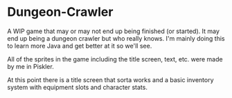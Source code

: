 # Dungeon-Crawler
A WIP game that may or may not end up being finished (or started). It may end up being a dungeon crawler but who really knows.
I'm mainly doing this to learn more Java and get better at it so we'll see. 

All of the sprites in the game including the title screen, text, etc. were made by me in Piskler.

At this point there is a title screen that sorta works and a basic inventory system with equipment slots and character stats.
